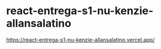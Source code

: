 # react-entrega-s1-nu-kenzie-allansalatino

https://react-entrega-s1-nu-kenzie-allansalatino.vercel.app/
